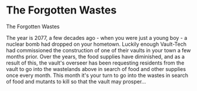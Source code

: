# The Forgotten Wastes
The Forgotten Wastes

The year is 2077, a few decades ago - when you were just a young boy - a nuclear bomb had dropped on your hometown. Luckily enough Vault-Tech had commissioned the construction of one of their vaults in your town a few months prior. Over the years, the food supplies have diminished, and as a result of this, the vault's overseer has been requesting residents from the vault to go into the wastelands above in search of food and other supplies once every month. This month it's your turn to go into the wastes in search of food and mutants to kill so that the vault may prosper...

